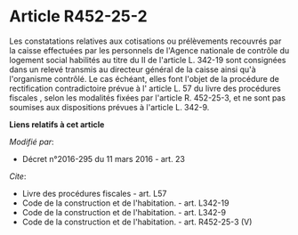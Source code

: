 # Article R452-25-2

Les constatations relatives aux cotisations ou prélèvements recouvrés par la caisse effectuées par les personnels de l'Agence
nationale de contrôle du logement social habilités au titre du II de l'article L. 342-19 sont consignées dans un relevé
transmis au directeur général de la caisse ainsi qu'à l'organisme contrôlé. Le cas échéant, elles font l'objet de la
procédure de rectification contradictoire prévue à l'
article L. 57 du livre des procédures fiscales
, selon les modalités fixées par l'article R. 452-25-3, et ne sont pas soumises aux dispositions prévues à l'article L.
342-9.

**Liens relatifs à cet article**

_Modifié par_:

  - Décret n°2016-295 du 11 mars 2016 - art. 23

_Cite_:

  - Livre des procédures fiscales - art. L57
  - Code de la construction et de l'habitation. - art. L342-19
  - Code de la construction et de l'habitation. - art. L342-9
  - Code de la construction et de l'habitation. - art. R452-25-3 (V)
